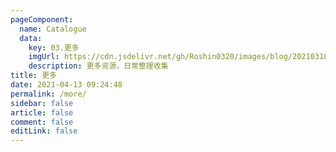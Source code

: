 ```yaml
---
pageComponent:
  name: Catalogue
  data:
    key: 03.更多
    imgUrl: https://cdn.jsdelivr.net/gh/Roshin0320/images/blog/202103101453.png
    description: 更多资源，日常整理收集
title: 更多
date: 2021-04-13 09:24:48
permalink: /more/
sidebar: false
article: false
comment: false
editLink: false
---
```

